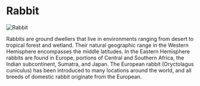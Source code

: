 # Rabbit

![Rabbit](https://upload.wikimedia.org/wikipedia/commons/b/bd/Rabbit_in_montana.jpg)

Rabbits are ground dwellers that live in environments ranging from desert 
to tropical forest and wetland. Their natural geographic range in the 
Western Hemisphere encompasses the middle latitudes. In the Eastern 
Hemisphere rabbits are found in Europe, portions of Central and Southern 
Africa, the Indian subcontinent, Sumatra, and Japan. The European rabbit 
(Oryctolagus cuniculus) has been introduced to many locations around the 
world, and all breeds of domestic rabbit originate from the European.
